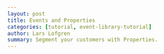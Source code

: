```yaml
---
layout: post
title: Events and Properties
categories: [tutorial, event-library-tutorial]
author: Lars Lofgren
summary: Segment your customers with Properties.
---
```

<div id="wistia_1083756b5d" class="wistia_embed wistia-embed" data-video-width="640" data-video-height="400">
</div>

<script charset="ISO-8859-1" src="http://fast.wistia.com/static/E-v1.js">
</script>
<script type="text/javascript">
loadKMTrackableVideo("1083756b5d", "Events and Properties");
</script>